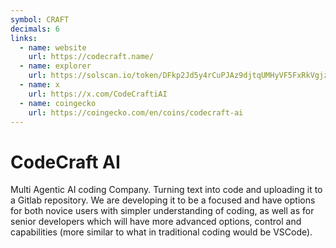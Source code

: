 ```yaml
---
symbol: CRAFT
decimals: 6
links:
  - name: website
    url: https://codecraft.name/
  - name: explorer
    url: https://solscan.io/token/DFkp2Jd5y4rCuPJAz9djtqUMHyVF5FxRkVgjztyGpump
  - name: x
    url: https://x.com/CodeCraftiAI
  - name: coingecko
    url: https://coingecko.com/en/coins/codecraft-ai
---
```


# CodeCraft AI

Multi Agentic AI coding Company. Turning text into code and uploading it to a Gitlab repository. We are developing it to be a focused and have options for both novice users with simpler understanding of coding, as well as for senior developers which will have more advanced options, control and capabilities (more similar to what in traditional coding would be VSCode).

